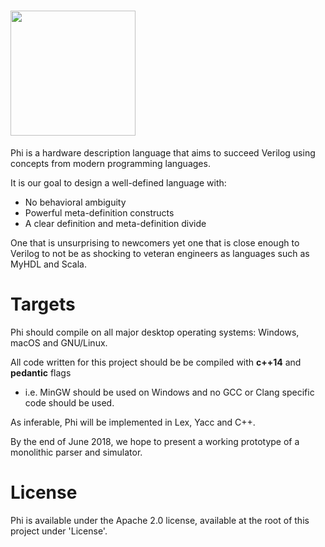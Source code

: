 # <image src="Assets/Logo/400.png" height="200px"/>
Phi is a hardware description language that aims to succeed Verilog using concepts from modern programming languages.

It is our goal to design a well-defined language with:
* No behavioral ambiguity
* Powerful meta-definition constructs
* A clear definition and meta-definition divide

One that is unsurprising to newcomers yet one that is close enough to Verilog to not be as shocking to veteran engineers as languages such as MyHDL and Scala.

# Targets
Phi should compile on all major desktop operating systems: Windows, macOS and GNU/Linux. 

All code written for this project should be be compiled with **c++14** and **pedantic** flags
* i.e. MinGW should be used on Windows and no GCC or Clang specific code should be used.

As inferable, Phi will be implemented in Lex, Yacc and C++.

By the end of June 2018, we hope to present a working prototype of a monolithic parser and simulator.

# License
Phi is available under the Apache 2.0 license, available at the root of this project under 'License'.
